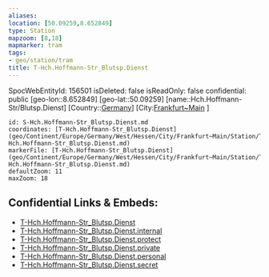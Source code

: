 ```yaml
---
aliases: 
location: [50.09259,8.652849]
type: Station 
mapzoom: [8,18] 
mapmarker: tram 
tags:
- geo/station/tram
title: T-Hch.Hoffmann-Str_Blutsp.Dienst
---
```

SpocWebEntityId: 156501
isDeleted: false
isReadOnly: false
confidential: public
[geo-lon::8.652849]
[geo-lat::50.09259]
[name::Hch.Hoffmann-Str/Blutsp.Dienst]
[Country::[Germany](geo/Continent/Europe/Germany.md)]
[City:[Frankfurt~Main](geo/Continent/Europe/Germany/West/Hessen/City/Frankfurt~Main.md) ]


```leaflet
id: S-Hch.Hoffmann-Str_Blutsp.Dienst.md
coordinates: [T-Hch.Hoffmann-Str_Blutsp.Dienst](geo/Continent/Europe/Germany/West/Hessen/City/Frankfurt~Main/Station/T-Hch.Hoffmann-Str_Blutsp.Dienst.md)
markerFile: [T-Hch.Hoffmann-Str_Blutsp.Dienst](geo/Continent/Europe/Germany/West/Hessen/City/Frankfurt~Main/Station/T-Hch.Hoffmann-Str_Blutsp.Dienst.md)
defaultZoom: 11 
maxZoom: 18
```


## Confidential Links & Embeds: 
- [T-Hch.Hoffmann-Str_Blutsp.Dienst](../../../../../../../../../../_public/geo/Continent/Europe/Germany/West/Hessen/City/Frankfurt~Main/Station/T-Hch.Hoffmann-Str_Blutsp.Dienst.md) 
- [T-Hch.Hoffmann-Str_Blutsp.Dienst.internal](../../../../../../../../../../_internal/geo/Continent/Europe/Germany/West/Hessen/City/Frankfurt~Main/Station/T-Hch.Hoffmann-Str_Blutsp.Dienst.internal.md) 
- [T-Hch.Hoffmann-Str_Blutsp.Dienst.protect](../../../../../../../../../../_protect/geo/Continent/Europe/Germany/West/Hessen/City/Frankfurt~Main/Station/T-Hch.Hoffmann-Str_Blutsp.Dienst.protect.md) 
- [T-Hch.Hoffmann-Str_Blutsp.Dienst.private](../../../../../../../../../../_private/geo/Continent/Europe/Germany/West/Hessen/City/Frankfurt~Main/Station/T-Hch.Hoffmann-Str_Blutsp.Dienst.private.md) 
- [T-Hch.Hoffmann-Str_Blutsp.Dienst.personal](../../../../../../../../../../_personal/geo/Continent/Europe/Germany/West/Hessen/City/Frankfurt~Main/Station/T-Hch.Hoffmann-Str_Blutsp.Dienst.personal.md) 
- [T-Hch.Hoffmann-Str_Blutsp.Dienst.secret](../../../../../../../../../../_secret/geo/Continent/Europe/Germany/West/Hessen/City/Frankfurt~Main/Station/T-Hch.Hoffmann-Str_Blutsp.Dienst.secret.md) 
